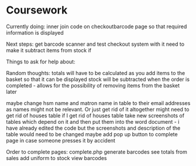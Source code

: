 # Coursework



Currently doing:
inner join code on checkoutbarcode page so that required information is displayed


Next steps:
get barcode scanner and test checkout system with it
need to make it subtract items from stock if 


Things to ask for help about:


Random thoughts:
totals will have to be calculated as you add items to the basket so that it can be displayed
stock will be subtracted when the order is completed - allows for the possibility of removing items from the basket later

maybe change hsm name and matron name in table to their email addresses as names might not be relevant. Or just get rid of it altogether
might need to get rid of houses table
if I get rid of houses table take new screenshots of tables which depend on it and then put them into the word document - i have already edited the code but the screenshots and description of the table would need to be changed
maybe add pop up button to complete page in case someone presses it by accident

Order to complete pages:
complete.php
generate barcodes
see totals from sales
add uniform to stock
view barcodes